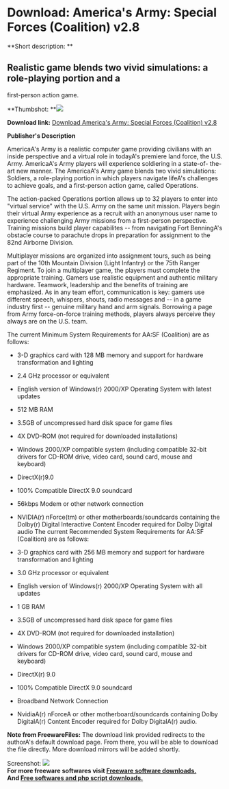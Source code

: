 # Download: America's Army: Special Forces (Coalition) v2.8

**Short description: **

## Realistic game blends two vivid simulations: a role-playing portion and a
first-person action game.

  
**Thumbshot: **![](http://www.freewarefiles.com/screenshot/aarmysf_md.jpg)   
  
**Download link:** [Download America's Army: Special Forces (Coalition) v2.8](http://freesoftwares.boysofts.com/Americas-Army-Special-Forces-Coalition-V_program_26963.html)  
  

**Publisher's Description**  
  

AmericaA's Army is a realistic computer game providing civilians with an
inside perspective and a virtual role in todayA's premiere land force, the
U.S. Army. AmericaA's Army players will experience soldiering in a state-of-
the-art new manner. The AmericaA's Army game blends two vivid simulations:
Soldiers, a role-playing portion in which players navigate lifeA's challenges
to achieve goals, and a first-person action game, called Operations.

The action-packed Operations portion allows up to 32 players to enter into
"virtual service" with the U.S. Army on the same unit mission. Players begin
their virtual Army experience as a recruit with an anonymous user name to
experience challenging Army missions from a first-person perspective. Training
missions build player capabilites -- from navigating Fort BenningA's obstacle
course to parachute drops in preparation for assignment to the 82nd Airborne
Division.

Multiplayer missions are organized into assignment tours, such as being part
of the 10th Mountain Division (Light Infantry) or the 75th Ranger Regiment. To
join a multiplayer game, the players must complete the appropriate training.
Gamers use realistic equipment and authentic military hardware. Teamwork,
leadership and the benefits of training are emphasized. As in any team effort,
communication is key: gamers use different speech, whispers, shouts, radio
messages and -- in a game industry first -- genuine military hand and arm
signals. Borrowing a page from Army force-on-force training methods, players
always perceive they always are on the U.S. team.

The current Minimum System Requirements for AA:SF (Coalition) are as follows:

  * 3-D graphics card with 128 MB memory and support for hardware transformation and lighting 
  * 2.4 GHz processor or equivalent 
  * English version of Windows(r) 2000/XP Operating System with latest updates 
  * 512 MB RAM 
  * 3.5GB of uncompressed hard disk space for game files 
  * 4X DVD-ROM (not required for downloaded installations) 
  * Windows 2000/XP compatible system (including compatible 32-bit drivers for CD-ROM drive, video card, sound card, mouse and keyboard) 
  * DirectX(r)9.0 
  * 100% Compatible DirectX 9.0 soundcard 
  * 56kbps Modem or other network connection 
  * NVIDIA(r) nForce(tm) or other motherboards/soundcards containing the Dolby(r) Digital Interactive Content Encoder required for Dolby Digital audio 
The current Recommended System Requirements for AA:SF (Coalition) are as
follows:

  * 3-D graphics card with 256 MB memory and support for hardware transformation and lighting 
  * 3.0 GHz processor or equivalent 
  * English version of Windows(r) 2000/XP Operating System with all updates 
  * 1 GB RAM 
  * 3.5GB of uncompressed hard disk space for game files 
  * 4X DVD-ROM (not required for downloaded installation) 
  * Windows 2000/XP compatible system (including compatible 32-bit drivers for CD-ROM drive, video card, sound card, mouse and keyboard) 
  * DirectX(r) 9.0 
  * 100% Compatible DirectX 9.0 soundcard 
  * Broadband Network Connection 
  * NvidiaA(r) nForceA or other motherboard/soundcards containing Dolby DigitalA(r) Content Encoder required for Dolby DigitalA(r) audio. 

**Note from FreewareFiles:** The download link provided redirects to the authorA's default download page. From there, you will be able to download the file directly. More download mirrors will be added shortly.

  
  
Screenshot: ![](http://www.freewarefiles.com/screenshot/aarmysf.jpg)  
**For more freeware softwares visit [Freeware software downloads.](http://freesoftwares.boysofts.com/)**   
**And [Free softwares and php script downloads.](http://www.boysofts.com/)**

